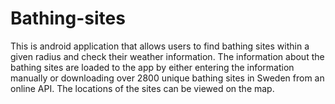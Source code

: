# Bathing-sites  
This is android application that allows users to find  bathing sites within a given radius and check their  weather information. The information about the bathing sites are loaded to the app by either entering  the information manually or downloading over 2800 unique bathing sites in Sweden from an online   API. The locations of the sites can be viewed on the map.
